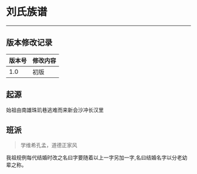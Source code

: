 ﻿# 刘氏族谱
---

## **版本修改记录**
|版本号|修改内容|
|------|--------|
|1.0|初版|


## **起源**
始祖由南雄珠玑巷逃难而来新会沙冲长汉里

## **班派**

> 学维希孔孟，道德正家风

我祖规例每代结婚时改之名曰字要随着以上一字另加一字,名曰结婚名字以分老幼辈之称。




